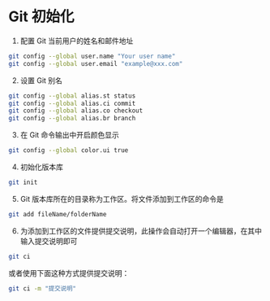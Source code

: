 # Git 初始化

1. 配置 Git 当前用户的姓名和邮件地址
```sh
git config --global user.name "Your user name"
git config --global user.email "example@xxx.com"
```

2. 设置 Git 别名
```sh
git config --global alias.st status
git config --global alias.ci commit
git config --global alias.co checkout
git config --global alias.br branch
```
3. 在 Git 命令输出中开启颜色显示
```sh
git config --global color.ui true
```

4. 初始化版本库
```sh
git init
```

5. Git 版本库所在的目录称为工作区。将文件添加到工作区的命令是
```sh
git add fileName/folderName
```

6. 为添加到工作区的文件提供提交说明，此操作会自动打开一个编辑器，在其中输入提交说明即可
```sh
git ci
```
或者使用下面这种方式提供提交说明：
```sh
git ci -m "提交说明"
```

